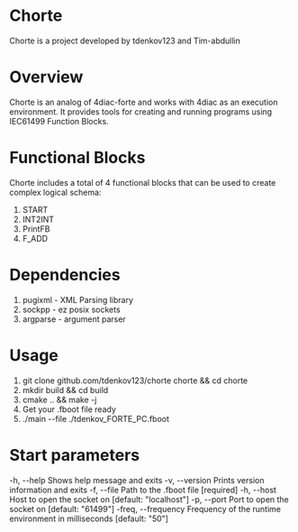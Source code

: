 # Chorte
Chorte is a project developed by tdenkov123 and Tim-abdullin

# Overview
Chorte is an analog of 4diac-forte and works with 4diac as an execution environment. It provides tools for creating and running programs using IEC61499 Function Blocks.

# Functional Blocks
Chorte includes a total of 4 functional blocks that can be used to create complex logical schema:
1. START
2. INT2INT
3. PrintFB
4. F_ADD

# Dependencies
1. pugixml - XML Parsing library
2. sockpp - ez posix sockets
3. argparse - argument parser

# Usage
1. git clone github.com/tdenkov123/chorte chorte && cd chorte
2. mkdir build && cd build
3. cmake .. && make -j
4. Get your .fboot file ready
5. ./main --file ./tdenkov_FORTE_PC.fboot

# Start parameters
  -h, --help          Shows help message and exits 
  -v, --version       Prints version information and exits 
  -f, --file          Path to the .fboot file [required]
  -h, --host          Host to open the socket on [default: "localhost"]
  -p, --port          Port to open the socket on [default: "61499"]
  -freq, --frequency  Frequency of the runtime environment in milliseconds [default: "50"]